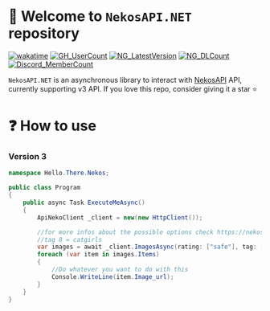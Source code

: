 # :tada: Welcome to `NekosAPI.NET` repository
[![wakatime](https://wakatime.com/badge/user/17f322c9-222a-48b4-9e15-983c41f7aed4/project/018e56c4-387c-49e7-adbb-0492e1297ae3.svg)](https://wakatime.com/badge/user/17f322c9-222a-48b4-9e15-983c41f7aed4/project/018e56c4-387c-49e7-adbb-0492e1297ae3)
[![GH_UserCount](https://badgen.net/github/dependents-repo/MarkenJaden/NekosAPI.NET)](https://github.com/MarkenJaden/NekosAPI.NET/network/dependents)
[![NG_LatestVersion](https://badgen.net/nuget/v/NekosAPI.NET/latest)](https://www.nuget.org/packages/NekosAPI.NET/)
[![NG_DLCount](https://badgen.net/nuget/dt/NekosAPI.NET)](https://www.nuget.org/packages/NekosAPI.NET/)
[![Discord_MemberCount](https://badgen.net/discord/members/ZZGTwCZprC)](https://discord.gg/ZZGTwCZprC)

`NekosAPI.NET` is an asynchronous library to interact with [NekosAPI](https://nekosapi.com/) API, currently
supporting v3 API. If you love this repo, consider giving it a star :star:

# :question: How to use
### Version 3
```c#
namespace Hello.There.Nekos;

public class Program
{
    public async Task ExecuteMeAsync()
    {
        ApiNekoClient _client = new(new HttpClient());

        //for more infos about the possible options check https://nekosapi.com/docs/images/random#parameters
        //tag 8 = catgirls
        var images = await _client.ImagesAsync(rating: ["safe"], tag: [8], limit: 3);
        foreach (var item in images.Items)
        {
            //Do whatever you want to do with this
            Console.WriteLine(item.Image_url);
        }
    }
}
```
